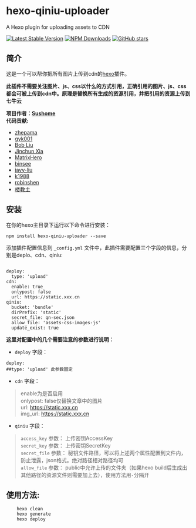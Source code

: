 # hexo-qiniu-uploader
A Hexo plugin for uploading assets to CDN

[![Latest Stable Version](https://img.shields.io/npm/v/hexo-qiniu-uploader.svg)](https://www.npmjs.com/package/hexo-qiniu-uploader)
[![NPM Downloads](https://img.shields.io/npm/dm/hexo-qiniu-uploader.svg)](https://npmjs.org/package/hexo-qiniu-uploader)
[![GitHub stars](https://img.shields.io/github/stars/susdevlop/hexo-qiniu-uploader?style=social&label=Star)](https://github.com/susdevlop/hexo-qiniu-uploader)

## 简介

这是一个可以帮你把所有图片上传到cdn的[hexo](https://github.com/tommy351/hexo)插件。

**此插件不需要关注图片、js、css以什么的方式引用，正确引用的图片、js、css都会可被上传到cdn中。原理是替换所有生成的资源引用，并把引用的资源上传到七牛云**

**项目作者：[Sushome](https://sushome.us)**  
**代码贡献:**
- [zhepama](https://github.com/zhepama)
- [gyk001](https://github.com/gyk001)
- [Bob Liu](https://github.com/MatrixHero)
- [Jinchun Xia](https://github.com/xiajinchun)
- [MatrixHero](https://github.com/MatrixHero)
- [binsee](https://github.com/binsee)
- [javy-liu](https://github.com/javy-liu)
- [k1988](https://github.com/k1988)
- [robinshen](https://github.com/robinshen)
- [楼教主](https://github.com/52cik)

## 安装

在你的hexo主目录下运行以下命令进行安装：

```
npm install hexo-qiniu-uploader --save
```

添加插件配置信息到 ``_config.yml`` 文件中，此插件需要配置三个字段的信息，分别是deplo、cdn、qiniu:

```

deploy:
  type: 'upload'  
cdn:
  enable: true
  onlypost: false
  url: https://static.xxx.cn
qiniu:
  bucket: 'bundle'
  dirPrefix: 'static'
  secret_file: qn-sec.json
  allow_file: 'assets-css-images-js'
  update_exist: true

```

**这里对配置中的几个需要注意的参数进行说明：**

* `deploy` 字段：
```
deploy:
##type: 'upload' 此参数固定
```
* `cdn` 字段：
>enable为是否启用    
>onlypost: false仅替换文章中的图片    
url: https://static.xxx.cn    
img_url: https://static.xxx.cn       
* `qiniu` 字段：
> `access_key` 参数： 上传密钥AccessKey   
> `secret_key` 参数： 上传密钥SecretKey   
> `secret_file` 参数： 秘钥文件路径，可以将上述两个属性配置到文件内，防止泄露，json格式。绝对路径相对路径均可      
> `allow_file` 参数： public中允许上传的文件夹（如果hexo build后生成出其他路径的资源文件则需要加上去），使用方法用`-`分隔开  

## 使用方法:
```
    hexo clean
    hexo generate
    hexo deploy
```